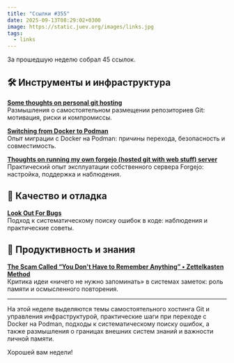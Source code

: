 ```yaml
---
title: "Ссылки #355"
date: 2025-09-13T08:29:02+0300
image: https://static.juev.org/images/links.jpg
tags:
  - links
---
```


За прошедшую неделю собрал 45 ссылок.

## 🛠️ Инструменты и инфраструктура

**[Some thoughts on personal git hosting](https://shkspr.mobi/blog/2025/09/some-thoughts-on-personal-git-hosting/)**  
Размышления о самостоятельном размещении репозиториев Git: мотивация, риски и компромиссы.

**[Switching from Docker to Podman](https://codesmash.dev/why-i-ditched-docker-for-podman-and-you-should-too)**  
Опыт миграции с Docker на Podman: причины перехода, безопасность и совместимость.

**[Thoughts on running my own forgejo (hosted git with web stuff) server](https://neilzone.co.uk/2025/09/thoughts-on-running-my-own-forgejo-hosted-git-with-web-stuff-server/)**  
Практический опыт эксплуатации собственного сервера Forgejo: настройка, поддержка и наблюдения.

## 🧪 Качество и отладка

**[Look Out For Bugs](https://matklad.github.io/2025/09/04/look-for-bugs.html)**  
Подход к систематическому поиску ошибок в коде: наблюдения и практические советы.

## 🧠 Продуктивность и знания

**[The Scam Called “You Don't Have to Remember Anything” • Zettelkasten Method](https://zettelkasten.de/posts/the-scam-called-you-dont-have-to-remember-anything/)**  
Критика идеи «ничего не нужно запоминать» в системах заметок: роль памяти и осмысленного повторения.

---

На этой неделе выделяются темы самостоятельного хостинга Git и управления инфраструктурой, практические шаги при переходе с Docker на Podman, подходы к систематическому поиску ошибок, а также размышления о границах внешних систем знаний и важности личной памяти.

Хорошей вам недели!